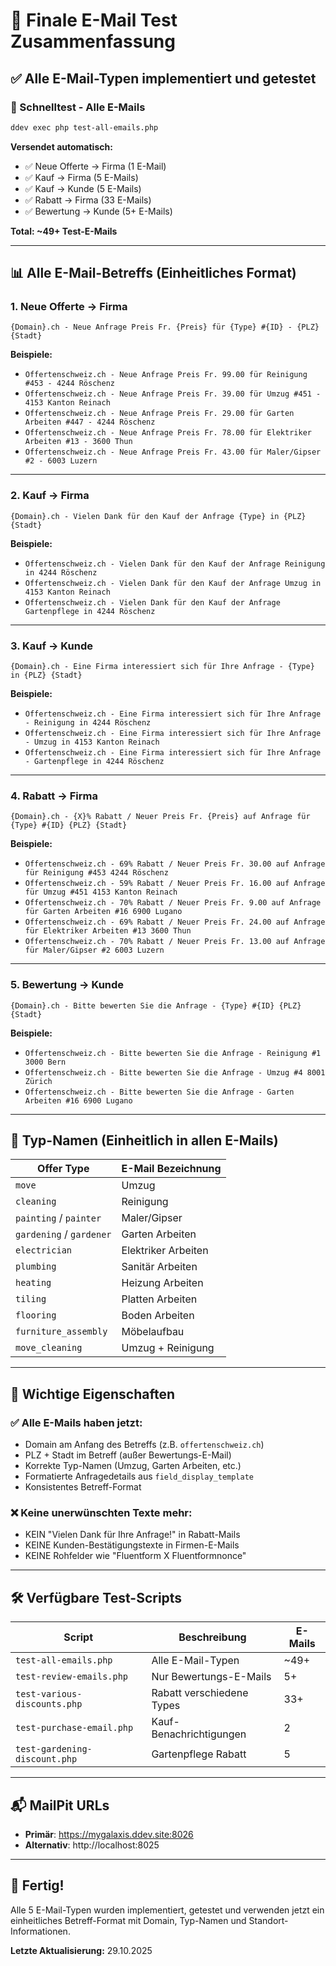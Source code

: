 # 📧 Finale E-Mail Test Zusammenfassung

## ✅ Alle E-Mail-Typen implementiert und getestet

### 🚀 Schnelltest - Alle E-Mails

```bash
ddev exec php test-all-emails.php
```

**Versendet automatisch:**
- ✅ Neue Offerte → Firma (1 E-Mail)
- ✅ Kauf → Firma (5 E-Mails)
- ✅ Kauf → Kunde (5 E-Mails)
- ✅ Rabatt → Firma (33 E-Mails)
- ✅ Bewertung → Kunde (5+ E-Mails)

**Total: ~49+ Test-E-Mails**

---

## 📊 Alle E-Mail-Betreffs (Einheitliches Format)

### 1. Neue Offerte → Firma
```
{Domain}.ch - Neue Anfrage Preis Fr. {Preis} für {Type} #{ID} - {PLZ} {Stadt}
```
**Beispiele:**
- `Offertenschweiz.ch - Neue Anfrage Preis Fr. 99.00 für Reinigung #453 - 4244 Röschenz`
- `Offertenschweiz.ch - Neue Anfrage Preis Fr. 39.00 für Umzug #451 - 4153 Kanton Reinach`
- `Offertenschweiz.ch - Neue Anfrage Preis Fr. 29.00 für Garten Arbeiten #447 - 4244 Röschenz`
- `Offertenschweiz.ch - Neue Anfrage Preis Fr. 78.00 für Elektriker Arbeiten #13 - 3600 Thun`
- `Offertenschweiz.ch - Neue Anfrage Preis Fr. 43.00 für Maler/Gipser #2 - 6003 Luzern`

---

### 2. Kauf → Firma
```
{Domain}.ch - Vielen Dank für den Kauf der Anfrage {Type} in {PLZ} {Stadt}
```
**Beispiele:**
- `Offertenschweiz.ch - Vielen Dank für den Kauf der Anfrage Reinigung in 4244 Röschenz`
- `Offertenschweiz.ch - Vielen Dank für den Kauf der Anfrage Umzug in 4153 Kanton Reinach`
- `Offertenschweiz.ch - Vielen Dank für den Kauf der Anfrage Gartenpflege in 4244 Röschenz`

---

### 3. Kauf → Kunde
```
{Domain}.ch - Eine Firma interessiert sich für Ihre Anfrage - {Type} in {PLZ} {Stadt}
```
**Beispiele:**
- `Offertenschweiz.ch - Eine Firma interessiert sich für Ihre Anfrage - Reinigung in 4244 Röschenz`
- `Offertenschweiz.ch - Eine Firma interessiert sich für Ihre Anfrage - Umzug in 4153 Kanton Reinach`
- `Offertenschweiz.ch - Eine Firma interessiert sich für Ihre Anfrage - Gartenpflege in 4244 Röschenz`

---

### 4. Rabatt → Firma
```
{Domain}.ch - {X}% Rabatt / Neuer Preis Fr. {Preis} auf Anfrage für {Type} #{ID} {PLZ} {Stadt}
```
**Beispiele:**
- `Offertenschweiz.ch - 69% Rabatt / Neuer Preis Fr. 30.00 auf Anfrage für Reinigung #453 4244 Röschenz`
- `Offertenschweiz.ch - 59% Rabatt / Neuer Preis Fr. 16.00 auf Anfrage für Umzug #451 4153 Kanton Reinach`
- `Offertenschweiz.ch - 70% Rabatt / Neuer Preis Fr. 9.00 auf Anfrage für Garten Arbeiten #16 6900 Lugano`
- `Offertenschweiz.ch - 69% Rabatt / Neuer Preis Fr. 24.00 auf Anfrage für Elektriker Arbeiten #13 3600 Thun`
- `Offertenschweiz.ch - 70% Rabatt / Neuer Preis Fr. 13.00 auf Anfrage für Maler/Gipser #2 6003 Luzern`

---

### 5. Bewertung → Kunde
```
{Domain}.ch - Bitte bewerten Sie die Anfrage - {Type} #{ID} {PLZ} {Stadt}
```
**Beispiele:**
- `Offertenschweiz.ch - Bitte bewerten Sie die Anfrage - Reinigung #1 3000 Bern`
- `Offertenschweiz.ch - Bitte bewerten Sie die Anfrage - Umzug #4 8001 Zürich`
- `Offertenschweiz.ch - Bitte bewerten Sie die Anfrage - Garten Arbeiten #16 6900 Lugano`

---

## 🎯 Typ-Namen (Einheitlich in allen E-Mails)

| Offer Type | E-Mail Bezeichnung |
|------------|-------------------|
| `move` | Umzug |
| `cleaning` | Reinigung |
| `painting` / `painter` | Maler/Gipser |
| `gardening` / `gardener` | Garten Arbeiten |
| `electrician` | Elektriker Arbeiten |
| `plumbing` | Sanitär Arbeiten |
| `heating` | Heizung Arbeiten |
| `tiling` | Platten Arbeiten |
| `flooring` | Boden Arbeiten |
| `furniture_assembly` | Möbelaufbau |
| `move_cleaning` | Umzug + Reinigung |

---

## 📝 Wichtige Eigenschaften

### ✅ Alle E-Mails haben jetzt:
- Domain am Anfang des Betreffs (z.B. `offertenschweiz.ch`)
- PLZ + Stadt im Betreff (außer Bewertungs-E-Mail)
- Korrekte Typ-Namen (Umzug, Garten Arbeiten, etc.)
- Formatierte Anfragedetails aus `field_display_template`
- Konsistentes Betreff-Format

### ❌ Keine unerwünschten Texte mehr:
- KEIN "Vielen Dank für Ihre Anfrage!" in Rabatt-Mails
- KEINE Kunden-Bestätigungstexte in Firmen-E-Mails
- KEINE Rohfelder wie "Fluentform X Fluentformnonce"

---

## 🛠️ Verfügbare Test-Scripts

| Script | Beschreibung | E-Mails |
|--------|--------------|---------|
| `test-all-emails.php` | Alle E-Mail-Typen | ~49+ |
| `test-review-emails.php` | Nur Bewertungs-E-Mails | 5+ |
| `test-various-discounts.php` | Rabatt verschiedene Types | 33+ |
| `test-purchase-email.php` | Kauf-Benachrichtigungen | 2 |
| `test-gardening-discount.php` | Gartenpflege Rabatt | 5 |

---

## 📬 MailPit URLs

- **Primär**: https://mygalaxis.ddev.site:8026
- **Alternativ**: http://localhost:8025

---

## 🎉 Fertig!

Alle 5 E-Mail-Typen wurden implementiert, getestet und verwenden jetzt ein einheitliches Betreff-Format mit Domain, Typ-Namen und Standort-Informationen.

**Letzte Aktualisierung:** 29.10.2025
